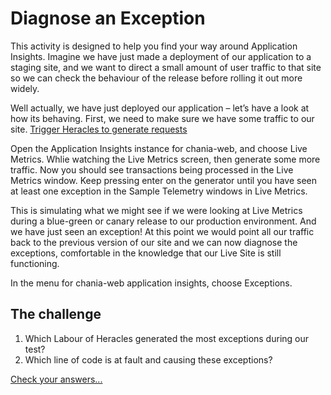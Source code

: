 # Diagnose an Exception

This activity is designed to help you find your way around Application Insights.  Imagine we have just made a deployment of our application to a staging site, and we want to direct a small amount of user traffic to that site so we can check the behaviour of the release before rolling it out more widely.
 
Well actually, we have just deployed our application – let’s have a look at how its behaving.  First, we need to make sure we have some traffic to our site.  [Trigger Heracles to generate requests](heracles-generator-manual.md)

Open the Application Insights instance for chania-web, and choose Live Metrics.  Whlie watching the Live Metrics screen, then generate some more traffic.  Now you should see transactions being processed in the Live Metrics window.  Keep pressing enter on the generator until you have seen at least one exception in the Sample Telemetry windows in Live Metrics.

This is simulating what we might see if we were looking at Live Metrics during a blue-green or canary release to our production environment.  And we have just seen an exception!  At this point we would point all our traffic back to the previous version of our site and we can now diagnose the exceptions, comfortable in the knowledge that our Live Site is still functioning.

In the menu for chania-web application insights, choose Exceptions.

## The challenge

1. Which Labour of Heracles generated the most exceptions during our test?
1. Which line of code is at fault and causing these exceptions?

[Check your answers...](diagnose-exception-answer.md)

 
